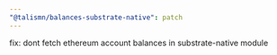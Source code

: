 ```yaml
---
"@talismn/balances-substrate-native": patch
---
```


fix: dont fetch ethereum account balances in substrate-native module
